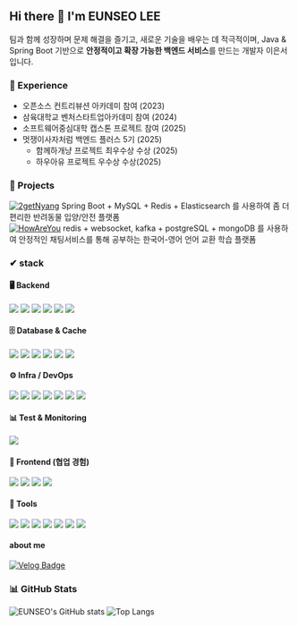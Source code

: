 ## Hi there 👋 I'm EUNSEO LEE
팀과 함께 성장하며 문제 해결을 즐기고, 새로운 기술을 배우는 데 적극적이며,
Java & Spring Boot 기반으로 **안정적이고 확장 가능한 백엔드 서비스**를 만드는 개발자 이은서 입니다.
### 🏅 Experience 
- 오픈소스 컨트리뷰션 아카데미 참여 (2023)
- 삼육대학교 벤처스타트업아카데미 참여 (2024)
- 소프트웨어중심대학 캡스톤 프로젝트 참여 (2025)
- 멋쟁이사자처럼 백엔드 플러스 5기 (2025)
  - 함께하개냥 프로젝트 최우수상 수상 (2025)
  - 하우아유 프로젝트 우수상 수상(2025) 

### 🚀 Projects
[![2getNyang](https://img.shields.io/badge/2getNyang-FFE400?style=for-the-badge&logo=github&logoColor=white)](https://github.com/2getNyang/server)   Spring Boot + MySQL + Redis + Elasticsearch 를 사용하여 좀 더 편리한 반려동물 입양/안전 플랫폼  
[![HowAreYou](https://img.shields.io/badge/HowAreYou-7F50FD?style=for-the-badge&logo=github&logoColor=white)](https://github.com/ImFineThxAndYou/server) redis + websocket, kafka + postgreSQL + mongoDB 를 사용하여 안정적인 채팅서비스를 통해 공부하는 한국어-영어 언어 교환 학습 플랫폼  


### ✔ stack
#### 🖥️ Backend
<img src="https://img.shields.io/badge/Java-007396?style=for-the-badge&logo=openjdk&logoColor=white"/> <img src="https://img.shields.io/badge/SpringBoot-6DB33F?style=for-the-badge&logo=springboot&logoColor=white"/> <img src="https://img.shields.io/badge/SpringSecurity-6DB33F?style=for-the-badge&logo=springsecurity&logoColor=white"/> <img src="https://img.shields.io/badge/SpringDataJPA-6DB33F?style=for-the-badge&logo=hibernate&logoColor=white"/> <img src="https://img.shields.io/badge/WebSocket-333333?style=for-the-badge&logo=socketdotio&logoColor=white"/>  <img src="https://img.shields.io/badge/SpringBatch-6DB33F?style=for-the-badge&logo=spring&logoColor=white"/>

#### 🗄️ Database & Cache
<img src="https://img.shields.io/badge/MySQL-4479A1?style=for-the-badge&logo=mysql&logoColor=white"/> <img src="https://img.shields.io/badge/PostgreSQL-4169E1?style=for-the-badge&logo=postgresql&logoColor=white"/> <img src="https://img.shields.io/badge/Redis-DC382D?style=for-the-badge&logo=redis&logoColor=white"/> <img src="https://img.shields.io/badge/MongoDB-47A248?style=for-the-badge&logo=mongodb&logoColor=white"/> <img src="https://img.shields.io/badge/AWS%20S3-569A31?style=for-the-badge&logo=amazons3&logoColor=white"/> <img src="https://img.shields.io/badge/AWS%20RDS-527FFF?style=for-the-badge&logo=amazonrds&logoColor=white"/> 


#### ⚙️ Infra / DevOps
<img src="https://img.shields.io/badge/Docker-2496ED?style=for-the-badge&logo=docker&logoColor=white"/> <img src="https://img.shields.io/badge/Nginx-009639?style=for-the-badge&logo=nginx&logoColor=white"/>
<img src="https://img.shields.io/badge/Jenkins-D24939?style=for-the-badge&logo=jenkins&logoColor=white"/> <img src="https://img.shields.io/badge/AWS%20EC2-FF9900?style=for-the-badge&logo=amazonec2&logoColor=white"/>
<img src="https://img.shields.io/badge/Grafana-F46800?style=for-the-badge&logo=grafana&logoColor=white"/> <img src="https://img.shields.io/badge/elasticsearch-yellow?style=for-the-badge&logo=elasticsearch&logoColor=white"/>
<img src="https://img.shields.io/badge/Kibana-005571?style=for-the-badge&logo=kibana&logoColor=white"/> 
#### 📊 Test & Monitoring
<img src="https://img.shields.io/badge/k6-7D64FF?style=for-the-badge&logo=k6&logoColor=white"/>

#### 🎨 Frontend (협업 경험)
<img src="https://img.shields.io/badge/JavaScript-F7DF1E?style=for-the-badge&logo=javascript&logoColor=black"/> <img src="https://img.shields.io/badge/TypeScript-3178C6?style=for-the-badge&logo=typescript&logoColor=white"/> <img src="https://img.shields.io/badge/React-61DAFB?style=for-the-badge&logo=react&logoColor=white"/> <img src="https://img.shields.io/badge/TailwindCSS-06B6D4?style=for-the-badge&logo=tailwindcss&logoColor=white"/>


#### 🔧 Tools
<img src="https://img.shields.io/badge/IntelliJIDEA-000000?style=for-the-badge&logo=intellijidea&logoColor=white"/> <img src="https://img.shields.io/badge/DataGrip-000000?style=for-the-badge&logo=datagrip&logoColor=white"/> <img src="https://img.shields.io/badge/MySQLWorkbench-4479A1?style=for-the-badge&logo=mysql&logoColor=white"/>
<img src="https://img.shields.io/badge/Git-F05032?style=for-the-badge&logo=git&logoColor=white"/>
<img src="https://img.shields.io/badge/GitHub-181717?style=for-the-badge&logo=github&logoColor=white"/>
<img src="https://img.shields.io/badge/Notion-000000?style=for-the-badge&logo=notion&logoColor=white"/>
<img src="https://img.shields.io/badge/Figma-F24E1E?style=for-the-badge&logo=figma&logoColor=white"/>

#### about me

 [![Velog Badge](https://img.shields.io/badge/Velog-20C997?style=flat-square&logo=Velog&logoColor=white&link=https://velog.io/@baeyuna97)](https://velog.io/@y949512/posts)


### 📊 GitHub Stats
![EUNSEO's GitHub stats](https://github-readme-stats.vercel.app/api?username=ieunseo&show_icons=true&theme=radical)
![Top Langs](https://github-readme-stats.vercel.app/api/top-langs/?username=ieunseo&layout=compact&theme=radical)
